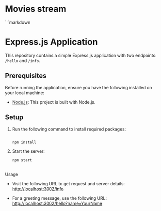 <h1>Movies stream</h1>


 ```markdown

# Express.js Application

This repository contains a simple Express.js application with two endpoints: `/hello` and `/info`.


## Prerequisites

Before running the application, ensure you have the following installed on your local machine:
- [Node.js](https://nodejs.org/): This project is built with Node.js.

## Setup 

1. Run the following command to install required packages:

   ```bash

   npm install

   ```


2. Start the server:

   ```bash
   npm start
   ```

##
Usage

- Visit the following URL to get request and server details:
  [http://localhost:3002/info](http://localhost:3002/info)

- For a greeting message, use the following URL:
  [http://localhost:3002/hello?name=YourName](http://localhost:3002/hello?name=YourName)
```
